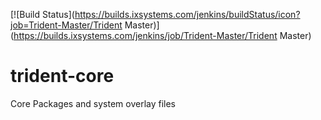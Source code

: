 [![Build Status](https://builds.ixsystems.com/jenkins/buildStatus/icon?job=Trident-Master/Trident Master)](https://builds.ixsystems.com/jenkins/job/Trident-Master/Trident Master)

# trident-core
Core Packages and system overlay files
